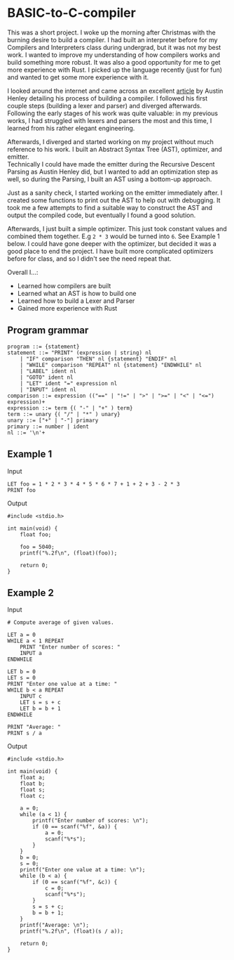 # BASIC-to-C-compiler

This was a short project. I woke up the morning after Christmas with the burning desire to build a compiler. I had built an interpreter before for my Compilers and Interpreters class during undergrad, but it was not my best work. I wanted to improve my understanding of how compilers works and build something more robust. It was also a good opportunity for me to get more experience with Rust. I picked up the language recently (just for fun) and wanted to get some more experience with it.

I looked around the internet and came across an excellent [article](https://austinhenley.com/blog/teenytinycompiler1.html) by Austin Henley detailing his process of building a compiler. I followed his first couple steps (building a lexer and parser) and diverged afterwards. Following the early stages of his work was quite valuable: in my previous works, I had struggled with lexers and parsers the most and this time, I learned from his rather elegant engineering.

Afterwards, I diverged and started working on my project without much reference to his work. I built an Abstract Syntax Tree (AST), optimizer, and emitter.  
Technically I could have made the emitter during the Recursive Descent Parsing as Austin Henley did, but I wanted to add an optimization step as well, so during the Parsing, I built an AST using a bottom-up approach.  

Just as a sanity check, I started working on the emitter immediately after. I created some functions to print out the AST to help out with debugging. It took me a few attempts to find a suitable way to construct the AST and output the compiled code, but eventually I found a good solution.

Afterwards, I just built a simple optimizer. This just took constant values and combined them together. E.g `2 * 3` would be turned into `6`. See Example 1 below. I could have gone deeper with the optimizer, but decided it was a good place to end the project. I have built more complicated optimizers before for class, and so I didn't see the need repeat that.

Overall I...:
- Learned how compilers are built
- Learned what an AST is how to build one
- Learned how to build a Lexer and Parser
- Gained more experience with Rust

## Program grammar  
```
program ::= {statement}
statement ::= "PRINT" (expression | string) nl
    | "IF" comparison "THEN" nl {statement} "ENDIF" nl
    | "WHILE" comparison "REPEAT" nl {statement} "ENDWHILE" nl
    | "LABEL" ident nl
    | "GOTO" ident nl
    | "LET" ident "=" expression nl
    | "INPUT" ident nl
comparison ::= expression (("==" | "!=" | ">" | ">=" | "<" | "<=") expression)+
expression ::= term {( "-" | "+" ) term}
term ::= unary {( "/" | "*" ) unary}
unary ::= ["+" | "-"] primary
primary ::= number | ident
nl ::= '\n'+
```

## Example 1
Input
```
LET foo = 1 * 2 * 3 * 4 * 5 * 6 * 7 + 1 + 2 + 3 - 2 * 3 
PRINT foo
```
  
Output  
```
#include <stdio.h>

int main(void) {
    float foo;

    foo = 5040;
    printf("%.2f\n", (float)(foo));
    
    return 0;
}
```

## Example 2
Input
```
# Compute average of given values.

LET a = 0
WHILE a < 1 REPEAT
    PRINT "Enter number of scores: "
    INPUT a
ENDWHILE

LET b = 0
LET s = 0
PRINT "Enter one value at a time: "
WHILE b < a REPEAT
    INPUT c
    LET s = s + c
    LET b = b + 1
ENDWHILE

PRINT "Average: "
PRINT s / a
```
  
Output  
```
#include <stdio.h>

int main(void) {
    float a;
    float b;
    float s;
    float c;

    a = 0;
    while (a < 1) {
        printf("Enter number of scores: \n");
        if (0 == scanf("%f", &a)) {
            a = 0;
            scanf("%*s");
        }
    }
    b = 0;
    s = 0;
    printf("Enter one value at a time: \n");
    while (b < a) {
        if (0 == scanf("%f", &c)) {
            c = 0;
            scanf("%*s");
        }
        s = s + c;
        b = b + 1;
    }
    printf("Average: \n");
    printf("%.2f\n", (float)(s / a));
    
    return 0;
}
```

